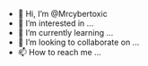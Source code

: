 - 👋 Hi, I’m @Mrcybertoxic
- 👀 I’m interested in ...
- 🌱 I’m currently learning ...
- 💞️ I’m looking to collaborate on ...
- 📫 How to reach me ...

<!---
happy coding and happy hack .

--->
